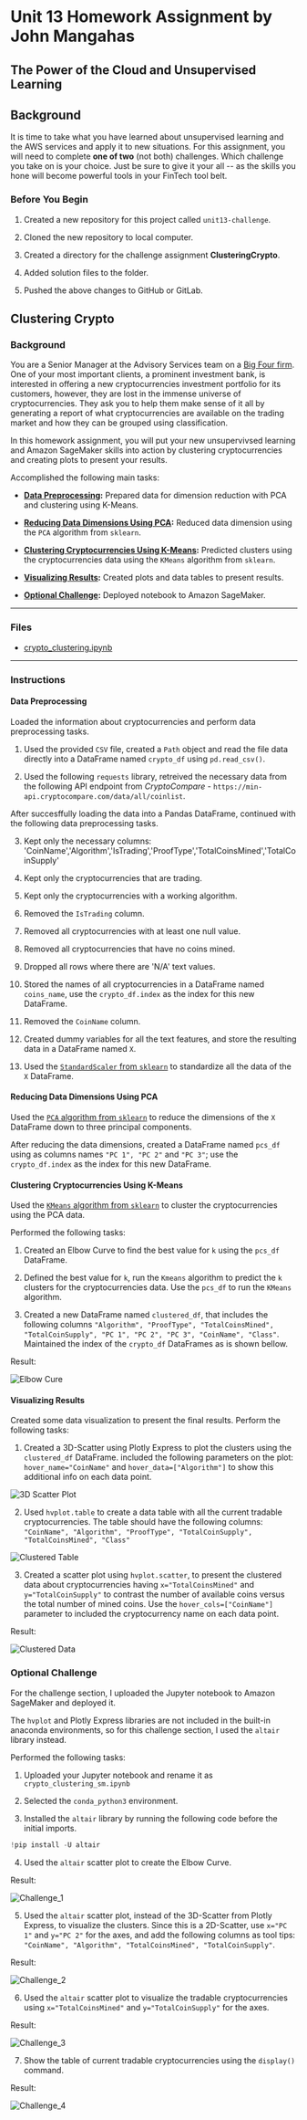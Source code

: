 # Unit 13 Homework Assignment by John Mangahas

## The Power of the Cloud and Unsupervised Learning

## Background

It is time to take what you have learned about unsupervised learning and the AWS services and apply it to new situations. For this assignment, you will need to complete **one of two** (not both) challenges. Which challenge you take on is your choice. Just be sure to give it your all -- as the skills you hone will become powerful tools in your FinTech tool belt.

### Before You Begin

1. Created a new repository for this project called `unit13-challenge`.

2. Cloned the new repository to local computer.

3. Created a directory for the challenge assignment **ClusteringCrypto**.

4. Added solution files to the folder.

5. Pushed the above changes to GitHub or GitLab.


## Clustering Crypto

### Background

You are a Senior Manager at the Advisory Services team on a [Big Four firm](https://en.wikipedia.org/wiki/Big_Four_accounting_firms). One of your most important clients, a prominent investment bank, is interested in offering a new cryptocurrencies investment portfolio for its customers, however, they are lost in the immense universe of cryptocurrencies. They ask you to help them make sense of it all by generating a report of what cryptocurrencies are available on the trading market and how they can be grouped using classification.  

In this homework assignment, you will put your new unsupervivsed learning and Amazon SageMaker skills into action by clustering cryptocurrencies and creating plots to present your results.

Accomplished the following main tasks:

* **[Data Preprocessing](#Data-Preprocessing):** Prepared data for dimension reduction with PCA and clustering using K-Means.

* **[Reducing Data Dimensions Using PCA](#Reducing-Data-Dimensions-Using-PCA):** Reduced data dimension using the `PCA` algorithm from `sklearn`.

* **[Clustering Cryptocurrencies Using K-Means](#Clustering-Cryptocurrencies-Using-K-Means):** Predicted clusters using the cryptocurrencies data using the `KMeans` algorithm from `sklearn`.

* **[Visualizing Results](#Visualizing-Results):** Created plots and data tables to present results.

* **[Optional Challenge](#Optional-Challenge):** Deployed notebook to Amazon SageMaker.

---

### Files

* [crypto_clustering.ipynb](Starter_Files/crypto_clustering.ipynb)

---

### Instructions

#### Data Preprocessing

Loaded the information about cryptocurrencies and perform data preprocessing tasks.  

1. Used the provided `CSV` file, created a `Path` object and read the file data directly into a DataFrame named `crypto_df` using `pd.read_csv()`.

2. Used the following `requests` library, retreived the necessary data from the following API endpoint from _CryptoCompare_ - `https://min-api.cryptocompare.com/data/all/coinlist`.  

After succesffully loading the data into a Pandas DataFrame, continued with the following data preprocessing tasks.

3. Kept only the necessary columns: 'CoinName','Algorithm','IsTrading','ProofType','TotalCoinsMined','TotalCoinSupply'

4. Kept only the cryptocurrencies that are trading.

5. Kept only the cryptocurrencies with a working algorithm.

6. Removed the `IsTrading` column.

7. Removed all cryptocurrencies with at least one null value.

8. Removed all cryptocurrencies that have no coins mined.

9. Dropped all rows where there are 'N/A' text values.

10. Stored the names of all cryptocurrencies in a DataFrame named `coins_name`, use the `crypto_df.index` as the index for this new DataFrame.

11. Removed the `CoinName` column.

12. Created dummy variables for all the text features, and store the resulting data in a DataFrame named `X`.

13. Used the [`StandardScaler` from `sklearn`](https://scikit-learn.org/stable/modules/generated/sklearn.preprocessing.StandardScaler.html) to standardize all the data of the `X` DataFrame.

#### Reducing Data Dimensions Using PCA

Used the [`PCA` algorithm from `sklearn`](https://scikit-learn.org/stable/modules/generated/sklearn.decomposition.PCA.html) to reduce the dimensions of the `X` DataFrame down to three principal components.

After reducing the data dimensions, created a DataFrame named `pcs_df` using as columns names `"PC 1", "PC 2"` and `"PC 3"`;  use the `crypto_df.index` as the index for this new DataFrame.

#### Clustering Cryptocurrencies Using K-Means

Used the [`KMeans` algorithm from `sklearn`](https://scikit-learn.org/stable/modules/generated/sklearn.cluster.KMeans.html) to cluster the cryptocurrencies using the PCA data.

Performed the following tasks:

1. Created an Elbow Curve to find the best value for `k` using the `pcs_df` DataFrame.

2. Defined the best value for `k`, run the `Kmeans` algorithm to predict the `k` clusters for the cryptocurrencies data. Use the `pcs_df` to run the `KMeans` algorithm.

3. Created a new DataFrame named `clustered_df`, that includes the following columns `"Algorithm", "ProofType", "TotalCoinsMined", "TotalCoinSupply", "PC 1", "PC 2", "PC 3", "CoinName", "Class"`. Maintained the index of the `crypto_df` DataFrames as is shown bellow.

Result:

![Elbow Cure](Images/elbow_curve.png)

#### Visualizing Results

Created some data visualization to present the final results. Perform the following tasks:

1. Created a 3D-Scatter using Plotly Express to plot the clusters using the `clustered_df` DataFrame. included the following parameters on the plot: `hover_name="CoinName"` and `hover_data=["Algorithm"]` to show this additional info on each data point.

![3D Scatter Plot](Images/scatter_plot1.png)

2. Used `hvplot.table` to create a data table with all the current tradable cryptocurrencies. The table should have the following columns: `"CoinName", "Algorithm", "ProofType", "TotalCoinSupply", "TotalCoinsMined", "Class"`


![Clustered Table](Images/clustered_table.png)

3. Created a scatter plot using `hvplot.scatter`, to present the clustered data about cryptocurrencies having `x="TotalCoinsMined"` and `y="TotalCoinSupply"` to contrast the number of available coins versus the total number of mined coins. Use the `hover_cols=["CoinName"]` parameter to included the cryptocurrency name on each data point.

Result:

![Clustered Data](Images/scatter_plot2.png)


### Optional Challenge

For the challenge section, I uploaded the Jupyter notebook to Amazon SageMaker and deployed it.

The `hvplot` and Plotly Express libraries are not included in the built-in anaconda environments, so for this challenge section, I used the `altair` library instead.

Performed the following tasks:

1. Uploaded your Jupyter notebook and rename it as `crypto_clustering_sm.ipynb`

2. Selected the `conda_python3` environment.

3. Installed the `altair` library by running the following code before the initial imports.

  ```python
  !pip install -U altair
  ```

4. Used the `altair` scatter plot to create the Elbow Curve.

Result:

![Challenge_1](Images/challenge_1.png)

5. Used the `altair` scatter plot, instead of the 3D-Scatter from Plotly Express, to visualize the clusters. Since this is a 2D-Scatter, use `x="PC 1"` and `y="PC 2"` for the axes, and add the following columns as tool tips: `"CoinName", "Algorithm", "TotalCoinsMined", "TotalCoinSupply"`.

Result:

![Challenge_2](Images/challenge_2.png)

6. Used the `altair` scatter plot to visualize the tradable cryptocurrencies using  `x="TotalCoinsMined"` and `y="TotalCoinSupply"` for the axes.

Result:

![Challenge_3](Images/challenge_3.png)

7. Show the table of current tradable cryptocurrencies using the `display()` command.

Result:

![Challenge_4](Images/challenge_4.png)


